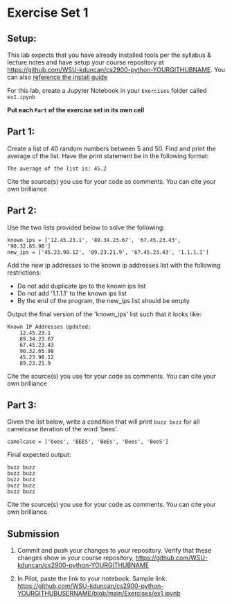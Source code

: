 # Exercise Set 1

## Setup:

This lab expects that you have already installed tools per the syllabus & lecture notes and have setup your course repository at https://github.com/WSU-kduncan/cs2900-python-YOURGITHUBNAME.  You can also [reference the install guide](https://github.com/pattonsgirl/SU2021-CS2900#Software)

For this lab, create a Jupyter Notebook in your `Exercises` folder called `ex1.ipynb`

**Put each `Part` of the exercise set in its own cell**

## Part 1:
Create a list of 40 random numbers between 5 and 50.
Find and print the average of the list.  Have the print statement be in the following format:
```
The average of the list is: 45.2
```

Cite the source(s) you use for your code as comments.  You can cite your own brilliance

## Part 2:
Use the two lists provided below to solve the following:
```
known_ips = ['12.45.23.1', '89.34.23.67', '67.45.23.43', '90.32.65.98']
new_ips = ['45.23.98.12', '89.23.21.9', '67.45.23.43', '1.1.1.1']
```
Add the new ip addresses to the known ip addresses list with the following restrictions:
- Do not add duplicate ips to the known ips list
- Do not add '1.1.1.1' to the known ips list
- By the end of the program, the new_ips list should be empty

Output the final version of the 'known_ips' list such that it looks like:
```
Known IP Addresses Updated:
    12.45.23.1
    89.34.23.67
    67.45.23.43
    90.32.65.98
    45.23.98.12
    89.23.21.9
```

Cite the source(s) you use for your code as comments.  You can cite your own brilliance

## Part 3:
Given the list below, write a condition that will print `buzz buzz` for all camelcase iteration of the word 'bees'.
```
camelcase = ['bees', 'BEES', 'BeEs', 'Bees', 'BeeS']
```
Final expected output:
```
buzz buzz
buzz buzz
buzz buzz
buzz buzz
buzz buzz
```

Cite the source(s) you use for your code as comments.  You can cite your own brilliance

## Submission

1. Commit and push your changes to your repository.  Verify that these changes show in your course repository, https://github.com/WSU-kduncan/cs2900-python-YOURGITHUBNAME

2. In Pilot, paste the link to your notebook.  Sample link: https://github.com/WSU-kduncan/cs2900-python-YOURGITHUBUSERNAME/blob/main/Exercises/ex1.ipynb